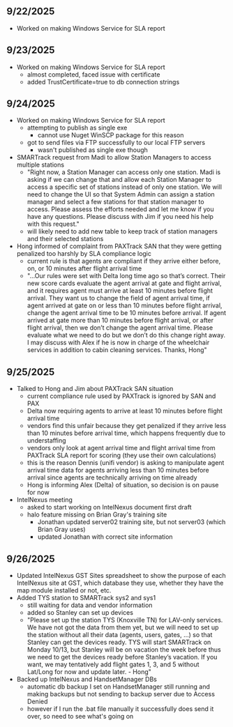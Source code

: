 ## 9/22/2025
* Worked on making Windows Service for SLA report

## 9/23/2025
* Worked on making Windows Service for SLA report
	* almost completed, faced issue with certificate
	* added TrustCertificate=true to db connection strings

## 9/24/2025
* Worked on making Windows Service for SLA report
	* attempting to publish as single exe
		* cannot use Nuget WinSCP package for this reason
	* got to send files via FTP successfully to our local FTP servers
		* wasn't published as single exe though
* SMARTrack request from Madi to allow Station Managers to access multiple stations
	* "Right now, a Station Manager can access only one station. Madi is asking if we can change that and allow each Station Manager to access a specific set of stations instead of only one station. We will need to change the UI so that System Admin can assign a station manager and select a few stations for that station manager to access. Please assess the efforts needed and let me know if you have any questions. Please discuss with Jim if you need his help with this request."
	* will likely need to add new table to keep track of station managers and their selected stations
* Hong informed of complaint from PAXTrack SAN that they were getting penalized too harshly by SLA compliance logic
	* current rule is that agents are compliant if they arrive either before, on, or 10 minutes after flight arrival time
	* "...Our rules were set with Delta long time ago so that’s correct. Their new score cards evaluate the agent arrival at gate and flight arrival, and it requires agent must arrive at least 10 minutes before flight arrival. They want us to change the field of agent arrival time, if agent arrived at gate on or less than 10 minutes before flight arrival, change the agent arrival time to be 10 minutes before arrival. If agent arrived at gate more than 10 minutes before flight arrival, or after flight arrival, then we don’t change the agent arrival time. Please evaluate what we need to do but we don’t do this change right away. I may discuss with Alex if he is now in charge of the wheelchair services in addition to cabin cleaning services. Thanks, Hong"

## 9/25/2025
* Talked to Hong and Jim about PAXTrack SAN situation
	* current compliance rule used by PAXTrack is ignored by SAN and PAX
	* Delta now requiring agents to arrive at least 10 minutes before flight arrival time
	* vendors find this unfair because they get penalized if they arrive less than 10 minutes before arrival time, which happens frequently due to understaffing
	* vendors only look at agent arrival time and flight arrival time from PAXTrack SLA report for scoring (they use their own calculations)
	* this is the reason Dennis (unifi vendor) is asking to manipulate agent arrival time data for agents arriving less than 10 minutes before arrival since agents are technically arriving on time already
	* Hong is informing Alex (Delta) of situation, so decision is on pause for now
* IntelNexus meeting
	* asked to start working on IntelNexus document first draft
	* halo feature missing on Brian Gray's training site
		* Jonathan updated server02 training site, but not server03 (which Brian Gray uses)
		* updated Jonathan with correct site information

## 9/26/2025
* Updated IntelNexus GST Sites spreadsheet to show the purpose of each IntelNexus site at GST, which database they use, whether they have the map module installed or not, etc.
* Added TYS station to SMARTrack sys2 and sys1
	* still waiting for data and vendor information
	* added so Stanley can set up devices
	* "Please set up the station TYS (Knoxville TN) for LAV-only services. We have not got the data from them yet, but we will need to set up the station without all their data (agents, users, gates, …) so that Stanley can get the devices ready. TYS will start SMARTrack on Monday 10/13, but Stanley will be on vacation the week before thus we need to get the devices ready before Stanley’s vacation. If you want, we may tentatively add flight gates 1, 3, and 5 without Lat/Long for now and update later. - Hong"
* Backed up IntelNexus and HandsetManager DBs
	* automatic db backup I set on HandsetManager still running and making backups but not sending to backup server due to Access Denied
	* however if I run the .bat file manually it successfully does send it over, so need to see what's going on